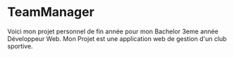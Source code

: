 # TeamManager
Voici mon projet personnel de fin année pour mon Bachelor 3eme année Développeur Web. Mon Projet est une application web de gestion d'un club sportive.
